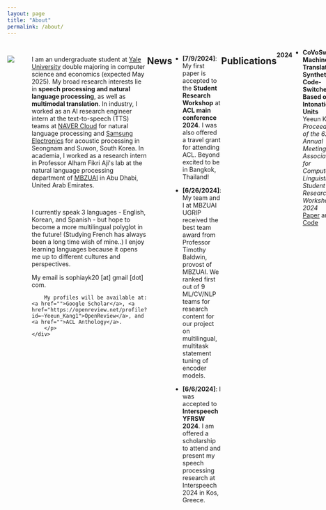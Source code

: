 ```yaml
---
layout: page
title: "About"
permalink: /about/
---
```



<div style="display: flex;" class='author-profile'>
    <div style="flex: 50%; padding-right: 20px;">
        <!-- Left Column Content -->
        <h2></h2>
        <div>
          <img src="https://github.com/sophiayk20/sophiayk20.github.io/_images/profilepic.JPG">
        </div>
    </div>
    <div style="flex: 50%; padding-left: 20px;">
        <!-- Right Column Content -->
        <h2></h2>
        <p>
        I am an undergraduate student at <a href="https://www.yale.edu">Yale University</a> double majoring in computer science and economics (expected May 2025). My broad research interests lie in <b>speech processing and natural language processing</b>, as well as <b>multimodal translation</b>. In industry, I worked as an AI research engineer intern at the text-to-speech (TTS) teams at <a href="https://www.navercloudcorp.com/">NAVER Cloud</a> for natural language processing and <a href="https://www.samsung-dxrecruit.com/dept/detail/C0003">Samsung Electronics</a> for acoustic processing in Seongnam and Suwon, South Korea. In academia, I worked as a research intern in Professor Alham Fikri Aji's lab at the natural language processing department of <a href="https://mbzuai.ac.ae/research/department/natural-language-processing-department/">MBZUAI</a> in Abu Dhabi, United Arab Emirates.<br/>
        </p>
        <br/>
        <p>
        I currently speak 3 languages - English, Korean, and Spanish - but hope to become a more multilingual polyglot in the future! (Studying French has always been a long time wish of mine..)  
        I enjoy learning languages because it opens me up to different cultures and perspectives.
        </p>
        <p>
        My email is sophiayk20 [at] gmail [dot] com.

        My profiles will be available at: <a href="">Google Scholar</a>, <a href="https://openreview.net/profile?id=~Yeeun_Kang1">OpenReview</a>, and <a href="">ACL Anthology</a>.
        </p>
    </div>
</div>

## News
- **[7/9/2024]**: My first paper is accepted to the **Student Research Workshop** at **ACL main conference 2024**. I was also offered a travel grant for attending ACL. Beyond excited to be in Bangkok, Thailand!

- **[6/26/2024]**: My team and I at MBZUAI UGRIP received the best team award from Professor Timothy Baldwin, provost of MBZUAI. We ranked first out of 9 ML/CV/NLP teams for research content for our project on multilingual, multitask statement tuning of encoder models.

- **[6/6/2024]**: I was accepted to **Interspeech YFRSW 2024**. I am offered a scholarship to attend and present my speech processing research at Interspeech 2024 in Kos, Greece. 

## Publications

#### 2024

- **CoVoSwitch: Machine Translation of Synthetic Code-Switched Text Based on Intonation Units**  
  Yeeun Kang.  
  *Proceedings of the 62nd Annual Meeting of the Association for Computational Linguistics: Student Research Workshop, 2024*  
  [Paper](https://github.com/sophiayk20) and [Code](https://github.com/sophiayk20/covoswitch)

## Projects
- **Multilingual, Multitask Statement Tuning for Encoder Models**   
  <small>May 2024 - Jun 2024 (@MBZUAI)</small>     
  Created multilingual NLU datasets and made them available through HuggingFace. Evaluated zero-shot performance of encoder models on various downstream NLU tasks.   
  HuggingFace organization repo: [link](https://huggingface.co/mbzuai-ugrip-statement-tuning)     
  Topics: `encoder models`, `statement tuning`, `NLU`

- **Evaluating Translation Models for Code-Switching Text created by PSST based on Whisper**   
  <small>Apr 2024 - Jun 2024 (Independent Project)</small>   
  Work accepted at ACL-SRW 2024.    
  Detected intonation unit boundaries of utterances in CoVoST 2 (speech-to-text translation dataset) with PSST, a pre-trained speech segmentation model from Whisper (STT), to create code-switched text leveraging prosodic features. Evaluated current SOTA NMT models' performance on 13 languages, including low-resource languages such as Welsh, Mongolian, and Tamil.       
  Topics: `prosodic speech segmentation`, `speech recognition (STT)`, `neural machine translation (NMT)`, `code-switching`

- **Undisclosed Project using LLMs**  
  <small>Jan 2024 - Apr 2024 (@NAVER Cloud)</small>   
  Intern project at NAVER Cloud.    
  Paper TBD.  

- **Fine-tuning Whisper for Speech Recognition and Transcription**  
  <small>Aug 2023 - Dec 2023 (@Yale University)</small>     
  Course final project for Yale's `CPSC 488/588: AI Foundation Models`. Took course with MS, PhD students and received full marks.    
  Project README and Code: [link](https://github.com/sophiayk20/whisper-asr)

- **Refining Custom Voice Metric**  
  <small>Jun 2023 - Aug 2023 (@Samsung Electronics)</small>       
  Intern project at Samsung Electronics.    
  Blog post: [link](http://sophiayk20.github.io/2023/08/17/an-exploration-into-tts/)    
  Topics: `speech synthesis (TTS)`, `mean opinion score (MOS)`, `custom voice on Bixby`





## Teaching
I was involved in different computer science education initiatives as an undergrad at Yale.
- CPSC 223: Data Structures and Programming Techniques (C, C++) [Spring 2023, Fall 2023]
- CS50: Introduction to Computing and Programming (C, Python, SQL, JavaScript) [Fall 2022]

- Code Haven [Sep. 2021 - May 2022]
  - Taught middle school students in New Haven how to code in Scratch. Here's the link to the organization: 




#### Last updated
Last updated Jul 14, 2024.